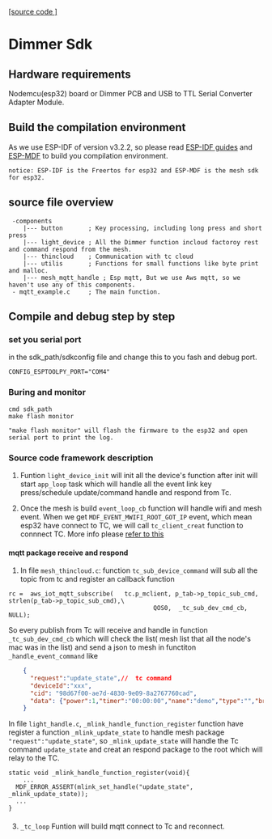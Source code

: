 <!--
 * @Author: Micheal
 * @Date: 2020-02-22 15:40:21
 * @LastEditTime: 2021-02-04 17:44:26
 * @LastEditors: Please set LastEditors
 * @Description: In User Settings Edit
 * @FilePath: \mqtt_example\README.md
-->
[[source code ]](./main)

# Dimmer Sdk

## Hardware requirements

Nodemcu(esp32) board or Dimmer PCB and USB to TTL Serial Converter Adapter Module.

## Build the compilation environment
 As we use ESP-IDF of version v3.2.2, so please read [ESP-IDF guides](https://docs.espressif.com/projects/esp-idf/en/v3.2.2/get-started/index.html#) and [ESP-MDF](https://docs.espressif.com/projects/esp-mdf/en/latest/get-started/)  to build you compilation environment.
 
    notice: ESP-IDF is the Freertos for esp32 and ESP-MDF is the mesh sdk for esp32.

## source file overview
```
 -components
    |--- button       ; Key processing, including long press and short press 
    |--- light_device ; All the Dimmer function incloud factoroy rest and command respond from the mesh.
    |--- thincloud    ; Communication with tc cloud
    |--- utilis       ; Functions for small functions like byte print and malloc.
    |--- mesh_mqtt_handle ; Esp mqtt, But we use Aws mqtt, so we haven't use any of this components.
 - mqtt_example.c     ; The main function. 

```
## Compile and debug step by step 

###  set you serial port 
in the sdk_path/sdkconfig file and change this to you fash and debug port.
```
CONFIG_ESPTOOLPY_PORT="COM4"
```
### Buring and monitor 
```shell
cmd sdk_path
make flash monitor 
```
    "make flash monitor" will flash the firmware to the esp32 and open serial port to print the log.

### Source code framework description

1) Funtion `light_device_init` will init all the device's function after init will start `app_loop` task which will handle all the event link key press/schedule update/command handle and respond from Tc.

2) Once the mesh is build `event_loop_cb` function will handle wifi and mesh event. When we get `MDF_EVENT_MWIFI_ROOT_GOT_IP` event, which mean esp32 have connect to TC, we will call `tc_client_creat` function to connnect TC.  More info please [refer to this](https://docs.espressif.com/projects/esp-mdf/en/latest/api-reference/mwifi/index.html)

#### mqtt package receive and respond
1) In file `mesh_thincloud.c`: function `tc_sub_device_command` will sub all the topic from tc and register an callback function 

```
rc =  aws_iot_mqtt_subscribe(   tc.p_mclient, p_tab->p_topic_sub_cmd, strlen(p_tab->p_topic_sub_cmd),\
										QOS0,  _tc_sub_dev_cmd_cb, NULL);
```
So every publish from Tc will receive and handle in function `_tc_sub_dev_cmd_cb` which will check the list( mesh list that all the node's mac was in the list) and send a json to mesh in functiton `_handle_event_command` like 
```json
	{
	  "request":"update_state",//  tc command
	  "deviceId":"xxx",     
	  "cid": "98d67f00-ae7d-4830-9e09-8a2767760cad",
	  "data": {"power":1,"timer":"00:00:00","name":"demo","type":"","brightness":50,"fade":1.02,"vacationmode":1,"remote_id":"02-xx","learn":true}
	}
```
   In file `light_handle.c`, `_mlink_handle_function_register` function have register a function `_mlink_update_state` to handle mesh package `"request":"update_state"`, so `_mlink_update_state` will handle the Tc command  `update_state` and creat an respond package to the root which will relay to the TC.
```
static void _mlink_handle_function_register(void){
    ...
  MDF_ERROR_ASSERT(mlink_set_handle("update_state", _mlink_update_state));
  ...
}
```

#### 
3) `_tc_loop` Funtion will build mqtt connect to Tc and reconnect.


